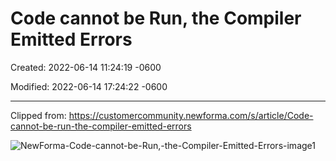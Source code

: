 # Code cannot be Run, the Compiler Emitted Errors

Created: 2022-06-14 11:24:19 -0600

Modified: 2022-06-14 17:24:22 -0600

---

Clipped from: <https://customercommunity.newforma.com/s/article/Code-cannot-be-run-the-compiler-emitted-errors>

![NewForma-Code-cannot-be-Run,-the-Compiler-Emitted-Errors-image1](999-Archive/StudioCompletiva/attachment/NewForma-Code-cannot-be-Run,-the-Compiler-Emitted-Errors-image1.jpg)
